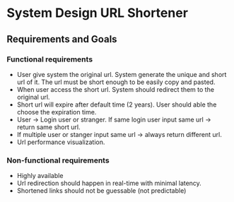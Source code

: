 # System Design URL Shortener 


## Requirements and Goals


### Functional requirements

* User give system the original url. System generate the unique and short url of it. The url must be short enough to be easily copy and pasted.
* When user access the short url. System should redirect them to the original url.
* Short url will expire after default time (2 years). User should able the choose the expiration time.
* User -> Login user or stranger. If same login user input same url -> return same short url.
* If multiple user or stanger input same url -> always return different url.
* Url performance visualization.

### Non-functional requirements

* Highly available
* Url redirection should happen in real-time with minimal latency.
* Shortened links should not be guessable (not predictable)
